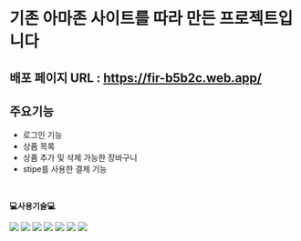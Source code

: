 # 기존 아마존 사이트를 따라 만든 프로젝트입니다
## 배포 페이지 URL : https://fir-b5b2c.web.app/

## 주요기능
* 로그인 기능
* 상품 목록 
* 상품 추가 및 삭제 가능한 장바구니
* stipe를 사용한 결제 기능

<br>

<p>
    <Strong>💻사용기술💻</Strong><br>
</p>

<p display="inline-block">
    <img src="https://img.shields.io/badge/JavaScript-F7DF1E?style=for-the-badge&logo=JavaScript&logoColor=white"> 
   <img src="https://img.shields.io/badge/React-61DAFB?style=for-the-badge&logo=React&logoColor=white">
      <img src="https://img.shields.io/badge/HTML5-E34F26?style=for-the-badge&logo=HTML5&logoColor=white">
    <img src="https://img.shields.io/badge/CSS3-1572B6?style=for-the-badge&logo=CSS3&logoColor=white">
        <img src="https://img.shields.io/badge/Node.js-339933?style=for-the-badge&logo=Node.js&logoColor=white">
      <img src="https://img.shields.io/badge/Firebase-FFCA28?style=for-the-badge&logo=Firebase&logoColor=white">
      <img src="https://img.shields.io/badge/Stripe-008CDD?style=for-the-badge&logo=Stripe&logoColor=white">
</p>
